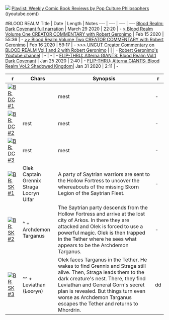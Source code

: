 <img src="https://youtube.com/favicon.ico"> [Playlist: Weekly Comic Book Reviews by Pop Culture Philosophers](https://www.youtube.com/playlist?list=PLoHkVhx2ujkdBAafFKPmEfkT1vSbrIv0P)  ((youtube.com))  

#BLOOD REALM
Title | Date | Length | Notes
--- | --- | --- | ---
[Blood Realm: Dark Covenant full narration][1] | March 29 2020 | 22:20 | -
[> Blood Realm Volume One CREATOR COMMENTARY with Robert Geronimo][2] | Feb 15 2020 | 55:36 | - 
[>> Blood Realm Volume Two CREATOR COMMENTARY with Robert Geronimo][3] | Feb 16 2020 | 59:17 | -
[>>> UNCUT Creator Commentary on BLOOD REALM Vol.1 and 2 with Robert Geronimo][4] | | | -
[Robert Geronimo's Youtube channel][5] | - | - | -
[FLIP-THRU: Alterna GIANTS: Blood Realm Vol.1 Dark Covenant][6] | Jan 25 2020 | 2:40 | - 
[FLIP-THRU: Alterna GIANTS: Blood Realm Vol.2 Shadowed Kingdom][7]| Jan 31 2020 | 2:11 | -  

[1]: https://www.youtube.com/watch?v=PQe3b3E36zQ
[2]: https://www.youtube.com/watch?v=mYjpJi4Aw0E
[3]: https://www.youtube.com/watch?v=L_XnwLSJNqo
[4]: https://www.youtube.com/watch?v=IvXXihExOFE
[5]: https://www.youtube.com/channel/UCqL4BKxLRftCYbhnfq6bGBw/videos
[6]: https://www.youtube.com/watch?v=8-1WuptZdBA
[7]: https://www.youtube.com/watch?v=aPMj50N4KD8

r | Chars | Synopsis | r
--- | --- | --- | ---
[![BR: DC #1]()]() | | mest | -
[![BR: DC #2](https://files1.comics.org/img/gcd/covers_by_id/1242/w200/1242179.jpg?-8186436589642059227)](https://files1.comics.org//img/gcd/covers_by_id/1242/w400/1242179.jpg?-8186436589642059227) | rest | mest | -
[![BR: DC #3](https://files1.comics.org/img/gcd/covers_by_id/1242/w200/1242180.jpg?6706853557183043415)](https://files1.comics.org/img/gcd/covers_by_id/1242/w400/1242180.jpg?6706853557183043415) | rest | mest | -
[![BR: SK #1](https://files1.comics.org/img/gcd/covers_by_id/1250/w200/1250018.jpg?2958184405311856489)](https://files1.comics.org/img/gcd/covers_by_id/1250/w400/1250018.jpg?2958184405311856489) | Olek <br> Captain Grennix <br> Straga <br> Locryn <br> Ulfar | A party of Saytrian warriors are sent to the Hollow Fortress to uncover the whereabouts of the missing Skorn Legion of the Saytrian Fleet. | -
[![BR: SK #2](https://files1.comics.org//img/gcd/covers_by_id/1270/w200/1270471.jpg?-6723091100165332892)](https://files1.comics.org//img/gcd/covers_by_id/1270/w400/1270471.jpg?-6723091100165332892) | ^ + Archdemon Targanus | The Saytrian party descends from the Hollow Fortress and arrive at the lost city of Arkos. In there they are attacked and Olek is forced to use a powerful magic. Olek is then trapped in the Tether where he sees what appears to be the Archdemon Targanus. | -
[![BR: SK #3](https://files1.comics.org//img/gcd/covers_by_id/1291/w200/1291512.jpg?5158409531662543384)](https://files1.comics.org//img/gcd/covers_by_id/1291/w400/1291512.jpg?5158409531662543384) | ^^ + Leviathan (~~Locryn~~) | Olek faces Targanus in the Tether. He wakes to find Grennix and Straga still alive. Then, Straga leads them to the dark creature's nest. There, they find Leviathan and General Gorn's secret plan is revealed. But things turn even worse as Archdemon Targanus escapes the Tether and returns to Mhordrin. | dd
